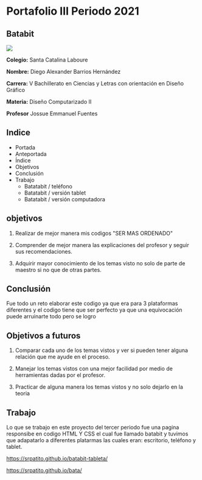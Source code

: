# Portafolio III Periodo 2021

## Batabit
<img src=https://brolik.com/blog/wp-content/uploads/2013/05/BRO_ResponsiveDesign_Main2.png>

**Colegio:** Santa Catalina Laboure

**Nombre:** Diego Alexander Barrios Hernández

**Carrera:** V Bachillerato en Ciencias y Letras con orientación en Diseño Gráfico

**Materia:** Diseño Computarizado II

**Profesor** Jossue Emmanuel Fuentes

## Indice

- Portada
- Anteportada
- Índice
- Objetivos
- Conclusión
- Trabajo
  -  Batatabit / teléfono
  -  Batatabit / versión tablet
  -  Batatabit / versión computadora

## objetivos

1. Realizar de mejor manera mis codigos "SER MAS ORDENADO"

2. Comprender de mejor manera las explicaciones del profesor y seguir sus recomendaciones.

3. Adquirir mayor conocimiento de los temas visto no solo de parte de maestro si no que de otras partes.

## Conclusión
Fue todo un reto elaborar este codigo ya que era para 3 plataformas diferentes y el codigo tiene que ser perfecto
ya que una equivocación puede arruinarte todo pero se logro


## Objetivos a futuros

1.  Comparar cada uno de los temas vistos y ver si pueden tener alguna relación que me ayude en el proceso.

2. Manejar los temas vistos con una mejor facilidad por medio de herramientas dadas por el profesor.

3. Practicar de alguna manera los temas vistos y no solo dejarlo en la teoria



## Trabajo

Lo que se trabajo en este proyecto del tercer periodo fue una pagina responsibe en codigo HTML Y CSS el cual fue llamado batabit y tuvimos que adapatarlo a diferentes platarmas las cuales eran: escritorio, teléfono y tablet.


https://srpatito.github.io/batabit-tableta/

https://srpatito.github.io/bata/

